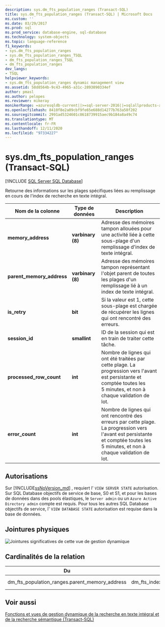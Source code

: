 ```yaml
---
description: sys.dm_fts_population_ranges (Transact-SQL)
title: sys.dm_fts_population_ranges (Transact-SQL) | Microsoft Docs
ms.custom: ''
ms.date: 03/29/2017
ms.prod: sql
ms.prod_service: database-engine, sql-database
ms.technology: system-objects
ms.topic: language-reference
f1_keywords:
- sys.dm_fts_population_ranges
- sys.dm_fts_population_ranges_TSQL
- dm_fts_population_ranges_TSQL
- dm_fts_population_ranges
dev_langs:
- TSQL
helpviewer_keywords:
- sys.dm_fts_population_ranges dynamic management view
ms.assetid: 58d8564b-9c43-4965-a31c-2893890334ef
author: pmasl
ms.author: pelopes
ms.reviewer: mikeray
monikerRange: =azuresqldb-current||>=sql-server-2016||=sqlallproducts-allversions||>=sql-server-linux-2017||=azuresqldb-mi-current
ms.openlocfilehash: 8410f8e2a09cbf9fe65e688d14277b763a58f202
ms.sourcegitcommit: 2991ad5324601c8618739915aec9b184a8a49c74
ms.translationtype: MT
ms.contentlocale: fr-FR
ms.lasthandoff: 12/11/2020
ms.locfileid: "97334227"
---
```

# <a name="sysdm_fts_population_ranges-transact-sql"></a>sys.dm_fts_population_ranges (Transact-SQL)
[!INCLUDE [SQL Server SQL Database](../../includes/applies-to-version/sql-asdb.md)]

  Retourne des informations sur les plages spécifiques liées au remplissage en cours de l'index de recherche en texte intégral.  
   
|Nom de la colonne|Type de données|Description|  
|-----------------|---------------|-----------------|  
|**memory_address**|**varbinary (8)**|Adresse des mémoires tampon allouées pour une activité liée à cette sous-plage d'un remplissage d'index de texte intégral.|  
|**parent_memory_address**|**varbinary (8)**|Adresse des mémoires tampon représentant l'objet parent de toutes les plages d'un remplissage lié à un index de texte intégral.|  
|**is_retry**|**bit**|Si la valeur est 1, cette sous-plage est chargée de récupérer les lignes qui ont rencontré des erreurs.|  
|**session_id**|**smallint**|ID de la session qui est en train de traiter cette tâche.|  
|**processed_row_count**|**int**|Nombre de lignes qui ont été traitées par cette plage. La progression vers l'avant est persistante et comptée toutes les 5 minutes, et non à chaque validation de lot.|  
|**error_count**|**int**|Nombre de lignes qui ont rencontré des erreurs par cette plage. La progression vers l'avant est persistante et comptée toutes les 5 minutes, et non à chaque validation de lot.|  
  
## <a name="permissions"></a>Autorisations  

Sur [!INCLUDE[ssNoVersion_md](../../includes/ssnoversion-md.md)] , requiert l' `VIEW SERVER STATE` autorisation.   
Sur SQL Database objectifs de service de base, S0 et S1, et pour les bases de données dans des pools élastiques, le `Server admin` ou un `Azure Active Directory admin` compte est requis. Pour tous les autres SQL Database objectifs de service, l' `VIEW DATABASE STATE` autorisation est requise dans la base de données.   
 
## <a name="physical-joins"></a>Jointures physiques  
 ![Jointures significatives de cette vue de gestion dynamique](../../relational-databases/system-dynamic-management-views/media/join-dm-fts-population-ranges-1.gif "Jointures significatives de cette vue de gestion dynamique")  
  
## <a name="relationship-cardinalities"></a>Cardinalités de la relation  
  
|Du|À|Relationship|  
|----------|--------|------------------|  
|dm_fts_population_ranges.parent_memory_address|dm_fts_index_population.memory_address|Plusieurs-à-un|  
  
## <a name="see-also"></a>Voir aussi  
  [Fonctions et vues de gestion dynamique de la recherche en texte intégral et de la recherche sémantique &#40;Transact-SQL&#41;](../../relational-databases/system-dynamic-management-views/full-text-and-semantic-search-dynamic-management-views-functions.md)  
  
  

